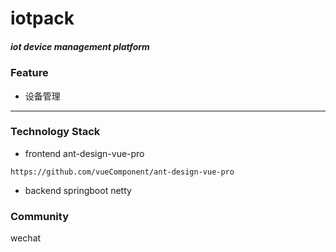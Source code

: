# iotpack 

##### iot device management platform

### Feature
- 设备管理

---
### Technology Stack
- frontend  ant-design-vue-pro
```
https://github.com/vueComponent/ant-design-vue-pro
```
- backend springboot netty
### Community
wechat 